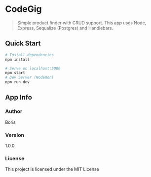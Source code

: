 # CodeGig

> Simple product finder with CRUD support. This app uses Node, Express, Sequalize (Postgres) and Handlebars.

## Quick Start

```bash
# Install dependencies
npm install

# Serve on localhost:5000
npm start
# Dev Server (Nodemon)
npm run dev
```

## App Info

### Author

Boris

### Version

1.0.0

### License

This project is licensed under the MIT License
